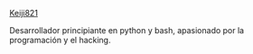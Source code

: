[Keiji821](https://w7.pngwing.com/pngs/107/772/png-transparent-simon-kamina-anime-manga-gainax-anime-manga-computer-wallpaper-cartoon-thumbnail.png)

Desarrollador principiante en python y bash, apasionado por la programación y el hacking. 